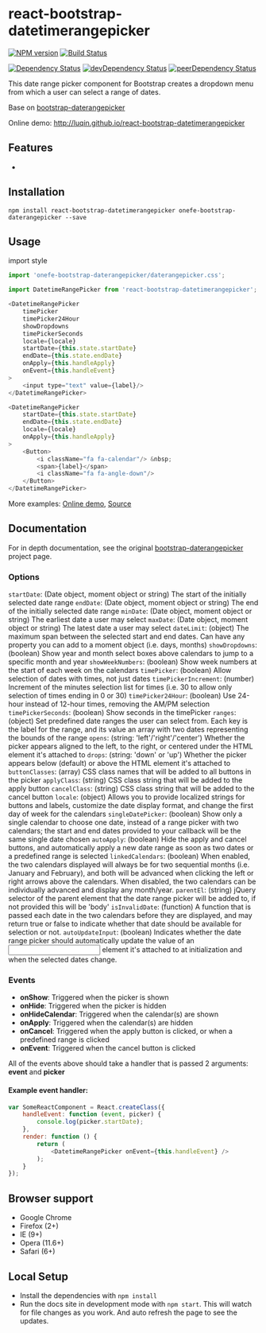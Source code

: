 # react-bootstrap-datetimerangepicker

[![NPM version][npm-badge]][npm] [![Build Status][travis-ci-image]][travis-ci-url]

[![Dependency Status][deps-badge]][deps]
[![devDependency Status][dev-deps-badge]][dev-deps]
[![peerDependency Status][peer-deps-badge]][peer-deps]

This date range picker component for Bootstrap creates a dropdown menu from which a user can select a range of dates.

Base on [bootstrap-daterangepicker](https://github.com/dangrossman/bootstrap-daterangepicker)

Online demo: http://luqin.github.io/react-bootstrap-datetimerangepicker

## Features

* 

## Installation

```
npm install react-bootstrap-datetimerangepicker onefe-bootstrap-daterangepicker --save
```

## Usage

import style
```js
import 'onefe-bootstrap-daterangepicker/daterangepicker.css';
```

```js
import DatetimeRangePicker from 'react-bootstrap-datetimerangepicker';

<DatetimeRangePicker
    timePicker
    timePicker24Hour
    showDropdowns
    timePickerSeconds
    locale={locale}
    startDate={this.state.startDate}
    endDate={this.state.endDate}
    onApply={this.handleApply}
    onEvent={this.handleEvent}
>
    <input type="text" value={label}/>
</DatetimeRangePicker>

<DatetimeRangePicker
    startDate={this.state.startDate}
    endDate={this.state.endDate}
    locale={locale}
    onApply={this.handleApply}
>
    <Button>
        <i className="fa fa-calendar"/> &nbsp;
        <span>{label}</span>
        <i className="fa fa-angle-down"/>
    </Button>
</DatetimeRangePicker>
```

More examples: [Online demo](http://luqin.github.io/react-bootstrap-datetimerangepicker), [Source](https://github.com/luqin/react-bootstrap-datetimerangepicker/tree/master/examples)

## Documentation

For in depth documentation, see the original
[bootstrap-daterangepicker](https://github.com/dangrossman/bootstrap-daterangepicker) project page.

### Options

`startDate`: (Date object, moment object or string) The start of the initially selected date range
`endDate`: (Date object, moment object or string) The end of the initially selected date range
`minDate`: (Date object, moment object or string) The earliest date a user may select
`maxDate`: (Date object, moment object or string) The latest date a user may select
`dateLimit`: (object) The maximum span between the selected start and end dates. Can have any property you can add to a moment object (i.e. days, months)
`showDropdowns`: (boolean) Show year and month select boxes above calendars to jump to a specific month and year
`showWeekNumbers`: (boolean) Show week numbers at the start of each week on the calendars
`timePicker`: (boolean) Allow selection of dates with times, not just dates
`timePickerIncrement`: (number) Increment of the minutes selection list for times (i.e. 30 to allow only selection of times ending in 0 or 30)
`timePicker24Hour`: (boolean) Use 24-hour instead of 12-hour times, removing the AM/PM selection
`timePickerSeconds`: (boolean) Show seconds in the timePicker
`ranges`: (object) Set predefined date ranges the user can select from. Each key is the label for the range, and its value an array with two dates representing the bounds of the range
`opens`: (string: 'left'/'right'/'center') Whether the picker appears aligned to the left, to the right, or centered under the HTML element it's attached to
`drops`: (string: 'down' or 'up') Whether the picker appears below (default) or above the HTML element it's attached to
`buttonClasses`: (array) CSS class names that will be added to all buttons in the picker
`applyClass`: (string) CSS class string that will be added to the apply button
`cancelClass`: (string) CSS class string that will be added to the cancel button
`locale`: (object) Allows you to provide localized strings for buttons and labels, customize the date display format, and change the first day of week for the calendars
`singleDatePicker`: (boolean) Show only a single calendar to choose one date, instead of a range picker with two calendars; the start and end dates provided to your callback will be the same single date chosen
`autoApply`: (boolean) Hide the apply and cancel buttons, and automatically apply a new date range as soon as two dates or a predefined range is selected
`linkedCalendars`: (boolean) When enabled, the two calendars displayed will always be for two sequential months (i.e. January and February), and both will be advanced when clicking the left or right arrows above the calendars. When disabled, the two calendars can be individually advanced and display any month/year.
`parentEl`: (string) jQuery selector of the parent element that the date range picker will be added to, if not provided this will be 'body'
`isInvalidDate`: (function) A function that is passed each date in the two calendars before they are displayed, and may return true or false to indicate whether that date should be available for selection or not.
`autoUpdateInput`: (boolean) Indicates whether the date range picker should automatically update the value of an <input> element it's attached to at initialization and when the selected dates change.

### Events

- **onShow**: Triggered when the picker is shown
- **onHide**: Triggered when the picker is hidden
- **onHideCalendar**: Triggered when the calendar(s) are shown
- **onApply**: Triggered when the calendar(s) are hidden
- **onCancel**: Triggered when the apply button is clicked, or when a predefined range is clicked
- **onEvent**: Triggered when the cancel button is clicked

All of the events above should take a handler that is passed 2 arguments: **event** and **picker**

#### Example event handler:

```js
var SomeReactComponent = React.createClass({
    handleEvent: function (event, picker) {
        console.log(picker.startDate);
    },
    render: function () {
        return (
            <DatetimeRangePicker onEvent={this.handleEvent} />
        );
    }
});
```

## Browser support

* Google Chrome
* Firefox (2+)
* IE (9+)
* Opera (11.6+)
* Safari (6+)

## Local Setup

* Install the dependencies with `npm install`
* Run the docs site in development mode with `npm start`. This will watch for file changes as you work. And auto refresh the page to see the updates.

[npm-badge]: http://badge.fury.io/js/react-bootstrap-datetimerangepicker.svg
[npm]: https://www.npmjs.com/package/react-bootstrap-datetimerangepicker

[deps-badge]: https://david-dm.org/luqin/react-bootstrap-datetimerangepicker.svg
[deps]: https://david-dm.org/luqin/react-bootstrap-datetimerangepicker

[dev-deps-badge]: https://david-dm.org/luqin/react-bootstrap-datetimerangepicker/dev-status.svg
[dev-deps]: https://david-dm.org/luqin/react-bootstrap-datetimerangepicker#info=devDependencies

[peer-deps-badge]: https://david-dm.org/luqin/react-bootstrap-datetimerangepicker/peer-status.svg
[peer-deps]: https://david-dm.org/luqin/react-bootstrap-datetimerangepicker#info=peerDependencies 

[travis-ci-image]: https://travis-ci.org/luqin/react-bootstrap-datetimerangepicker.svg
[travis-ci-url]: https://travis-ci.org/luqin/react-bootstrap-datetimerangepicker
